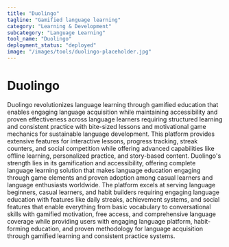 ```yaml
---
title: "Duolingo"
tagline: "Gamified language learning"
category: "Learning & Development"
subcategory: "Language Learning"
tool_name: "Duolingo"
deployment_status: "deployed"
image: "/images/tools/duolingo-placeholder.jpg"
---
```


# Duolingo

Duolingo revolutionizes language learning through gamified education that enables engaging language acquisition while maintaining accessibility and proven effectiveness across language learners requiring structured learning and consistent practice with bite-sized lessons and motivational game mechanics for sustainable language development. This platform provides extensive features for interactive lessons, progress tracking, streak counters, and social competition while offering advanced capabilities like offline learning, personalized practice, and story-based content. Duolingo's strength lies in its gamification and accessibility, offering complete language learning solution that makes language education engaging through game elements and proven adoption among casual learners and language enthusiasts worldwide. The platform excels at serving language beginners, casual learners, and habit builders requiring engaging language education with features like daily streaks, achievement systems, and social features that enable everything from basic vocabulary to conversational skills with gamified motivation, free access, and comprehensive language coverage while providing users with engaging language platform, habit-forming education, and proven methodology for language acquisition through gamified learning and consistent practice systems.